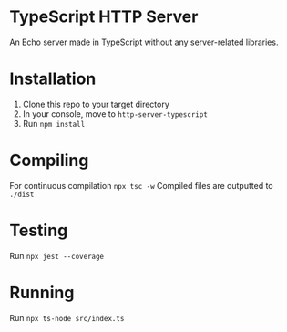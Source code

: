 # TypeScript HTTP Server

An Echo server made in TypeScript without any server-related libraries. 

# Installation

1. Clone this repo to your target directory
2. In your console, move to `http-server-typescript`
3. Run `npm install`

# Compiling

For continuous compilation `npx tsc -w`
Compiled files are outputted to `./dist`

# Testing

Run `npx jest --coverage`

# Running

Run `npx ts-node src/index.ts`
